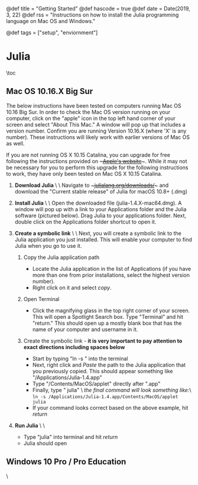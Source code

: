 @def title = "Getting Started"
@def hascode = true
@def date = Date(2019, 3, 22)
@def rss = "Instructions on how to install the Julia programming language on Mac OS and Windows."

@def tags = ["setup", "enviornment"]

# Julia

\toc

## Mac OS 10.16.X Big Sur
The below instructions have been tested on computers running Mac OS 10.16 Big Sur. In order to check the Mac OS version running on your computer, click on the "apple" icon in the top left hand corner of your screen and select "About This Mac." A window will pop up that includes a version number. Confirm you are running Version 10.16.X (where 'X' is any number). These instructions will likely work with earlier versions of Mac OS as well.

If you are not running OS X 10.15 Catalina, you can upgrade for free following the instructions provided on ~~~<a href="https://support.apple.com/en-us/HT201475" target="_blank">Apple's website</a>~~~. While it may not be necessary for you to perform this upgrade for the following instructions to work, they have only been tested on Mac OS X 10.15 Catalina.

1. **Download Julia** \\ \\ Navigate to ~~~<a href="https://julialang.org/downloads/" target="_blank">julialang.org/downloads/</a>~~~ and download the "Current stable release" of Julia for macOS 10.8+ (.dmg)

2. **Install Julia** \\ \\ Open the downloaded file (julia-1.4.X-mac64.dmg). A window will pop up with a link to your Applications folder and the Julia software (pictured below). Drag Julia to your applications folder. Next, double click on the Applications folder shortcut to open it.

3. **Create a symbolic link** \\ \\ Next, you will create a symbolic link to the Julia application you just installed. This will enable your computer to find Julia when you go to use it. 
    1. Copy the Julia application path
        * Locate the Julia application in the list of Applications (if you have more than one from prior installations, select the highest version number).
        * Right click on it and select *copy*. 
    2. Open Terminal
        * Click the magnifying glass in the top right corner of your screen. This will open a Spotlight Search box. Type "Terminal" and hit "return." This should open up a mostly blank box that has the name of your computer and username in it.
        
    3. Create the symbolic link - **it is very important to pay attention to exact directions including spaces below**
        * Start by typing "ln -s " into the terminal
        * Next, right click and *Paste* the path to the Julia application that you previously copied. This should appear something like "/Applications/Julia-1.4.app"
        * Type "/Contents/MacOS/applet" directly after ".app"
        * Finally, type " julia" \\ *the final command will look something like:*\\ `ln -s /Applications/Julia-1.4.app/Contents/MacOS/applet julia`
        * If your command looks correct based on the above example, hit *return*

4. **Run Julia** \\ \\
    * Type "julia" into terminal and hit *return*
    * Julia should open

## Windows 10 Pro / Pro Education
\\